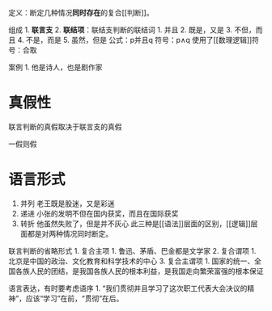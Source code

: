 定义：断定几种情况**同时存在**的复合[[判断]]。

组成
	1. **联言支**
	2. **联结项**：联结支判断的联结词
		1. 并且
		2. 既是，又是
		3. 不但，而且
		4. 不是，而是
		5. 虽然，但是
公式：p并且q
符号：p∧q
	使用了[[数理逻辑]]符号：合取

案例
	1. 他是诗人，也是剧作家

# 真假性
联言判断的真假取决于联言支的真假

一假则假
# 语言形式
1. 并列
	老王既是股迷，又是彩迷
2. 递进
	小张的发明不但在国内获奖，而且在国际获奖
3. 转折
	他虽然失败了，但是并不灰心
此三种是[[语法]]层面的区别，[[逻辑]]层面都是对两种情况同时断定。

联言判断的省略形式
	1. 复合主项
		1. 鲁迅、茅盾、巴金都是文学家
	2. 复合谓项
		1. 北京是中国的政治、文化教育和科学技术的中心
	3. 复合主谓项
		1. 国家的统一、全国各族人民的团结，是我国各族人民的根本利益，是我国走向繁荣富强的根本保证

语言表达，有时要考虑语序
	1. “我们贯彻并且学习了这次职工代表大会决议的精神”，应该“学习”在前，“贯彻”在后。